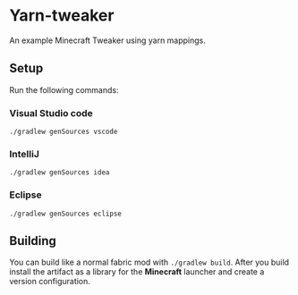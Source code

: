 # Yarn-tweaker
An example Minecraft Tweaker using yarn mappings.

## Setup

Run the following commands:

### Visual Studio code

`./gradlew genSources vscode`

### IntelliJ

`./gradlew genSources idea`

### Eclipse

`./gradlew genSources eclipse`

## Building

You can build like a normal fabric mod with `./gradlew build`. After you build install the artifact as a library for the **Minecraft** launcher and create a version configuration.